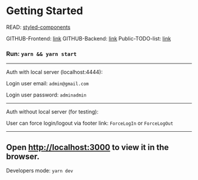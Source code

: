 # Getting Started

READ:
[styled-components](https://tproger.ru/articles/styled-components-idealnaja-stilizacija-react-prilozhenija/)

GITHUB-Frontend: [link](https://github.com/xxrom/crypto-test/)
GITHUB-Backend: [link](https://github.com/xxrom/crypto-test-back/)
Public-TODO-list: [link](https://waiting-columnist-390.notion.site/CoinMena-todo-203a6a1c06bc4813a0f1426b578d3baf)

### Run: `yarn && yarn start`

---

Auth with local server (localhost:4444):

Login user email: `admin@gmail.com`

Login user password: `adminadmin`

---

Auth without local server (for testing):

User can force login/logout via footer link: `ForceLogIn` or `ForceLogOut`

---

## Open [http://localhost:3000](http://localhost:3000) to view it in the browser.

Developers mode: `yarn dev`
